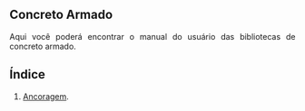 <h2>Concreto Armado</h2>

<p align="justify">
Aqui você poderá encontrar o manual do usuário das bibliotecas de concreto armado.
</p> 

<h2>Índice</h2>

<ol type = "1">
    <li>
        <a href="https://Coretectools.github.io/Manual/Ancoragem.html" target = "_blank" rel = "noopener noreferrer">Ancoragem</a>.
    </li>
</ol>
